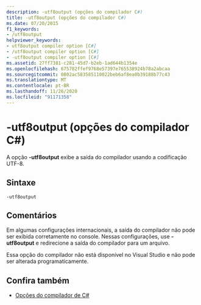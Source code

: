 ```yaml
---
description: -utf8output (opções do compilador C#)
title: -utf8output (opções do compilador C#)
ms.date: 07/20/2015
f1_keywords:
- /utf8output
helpviewer_keywords:
- utf8output compiler option [C#]
- /utf8output compiler option [C#]
- -utf8output compiler option [C#]
ms.assetid: 27ff7381-c281-45d7-b2eb-1ad644b1354e
ms.openlocfilehash: 675782ffef9768e57397e765538924b78a2abcaa
ms.sourcegitcommit: 0802ac583585110022beb6af8ea0b39188b77c43
ms.translationtype: MT
ms.contentlocale: pt-BR
ms.lasthandoff: 11/26/2020
ms.locfileid: "91171358"
---
```

# <a name="-utf8output-c-compiler-options"></a>-utf8output (opções do compilador C#)

A opção **-utf8output** exibe a saída do compilador usando a codificação UTF-8.  
  
## <a name="syntax"></a>Sintaxe  
  
```console  
-utf8output  
```  
  
## <a name="remarks"></a>Comentários  

 Em algumas configurações internacionais, a saída do compilador não pode ser exibida corretamente no console. Nessas configurações, use **-utf8output** e redirecione a saída do compilador para um arquivo.  
  
 Essa opção do compilador não está disponível no Visual Studio e não pode ser alterada programaticamente.  
  
## <a name="see-also"></a>Confira também

- [Opções do compilador de C#](./index.md)
